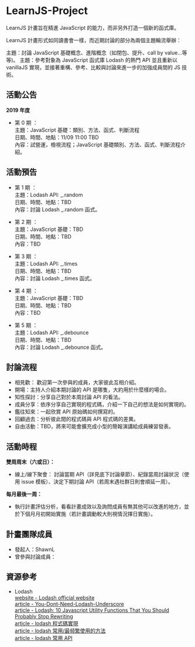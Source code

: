 # LearnJS-Project

LearnJS 計畫旨在精進 JavaScript 的能力，而非另外打造一個新的函式庫。

LearnJS 計畫形式如同讀書會一樣，而近期討論的部分為兩個主題輪流舉辦：

主題：討論 JavaScript 基礎概念、進階概念（如閉包、提升、call by value...等等)。
主題：參考對象為 JavaScript 函式庫 Lodash 的熱門 API 並且重新以 vanillaJS 實現，並接著重構、參考、比較與討論來進一步的加強成員間的 JS 技術。

## 活動公告

**2019 年度** <br>
- 第 0 期 ：<br>
  主題：JavaScript 基礎：類別、方法、函式、判斷流程 <br>
  日期、時間、地點：11/09 11:00 TBD <br>
  內容：試營運，檢視流程；JavaScript 基礎類別、方法、函式、判斷流程介紹。 <br>
 
 ## 活動預告

- 第 1 期 ：<br>
  主題：Lodash API: \_.random <br>
  日期、時間、地點：TBD <br>
  內容：討論 Lodash \_.random 函式。 <br>
  
- 第 2 期 ：<br>
  主題：JavaScript 基礎：TBD <br>
  日期、時間、地點：TBD <br>
  內容：TBD <br>
  
- 第 3 期 ：<br>
  主題：Lodash API: \_.times <br>
  日期、時間、地點：TBD <br>
  內容：討論 Lodash \_.times 函式。 <br>
  
- 第 4 期 ：<br>
  主題：JavaScript 基礎：TBD <br>
  日期、時間、地點：TBD <br>
  內容：TBD <br>

- 第 5 期 ：<br>
  主題：Lodash API: \_.debounce <br>
  日期、時間、地點：TBD <br>
  內容：討論 Lodash \_.debounce 函式。 <br>

## 討論流程

- 相見歡： 歡迎第一次參與的成員，大家彼此互相介紹。
- 開場：主持人介紹本期討論的 API 是哪隻，大約用於什麼樣的場合。
- 知性探討：分享自己對於本周討論 API 的看法。
- 成員分享：依序分享自己實現的程式碼，介紹一下自己的想法是如何實現的。
- 鑑往知來：一起欣賞 API 原始碼如何撰寫的。
- 回顧過去：分析彼此間的程式碼與 API 程式碼的差異。
- 自由活動：TBD，將來可能會擴充成小型的簡報演講給成員練習發表。

## 活動時程 

**雙周周末（六或日）：**
- 線上/線下聚會： 討論當期 API（詳見底下討論章節）、紀錄當周討論狀況（使用 issue 模板）、決定下期討論 API（若周末遇社群日則會順延一周）。

**每月最後一周：**
- 執行計畫評估分析，看看計畫成效以及詢問成員有無其他可以改進的地方，並於下個月月初開始實施（若計畫調動較大則視情況擇日實施）。


## 計畫團隊成員

- 發起人：ShawnL
- 曾參與討論成員：


## 資源參考

- Lodash<br>
  [website - Lodash official website](https://lodash.com/docs/4.17.15)<br>
  [article - You-Dont-Need-Lodash-Underscore](https://github.com/you-dont-need/You-Dont-Need-Lodash-Underscore)<br>
  [article - Lodash: 10 Javascript Utility Functions That You Should Probably Stop Rewriting](https://colintoh.com/blog/lodash-10-javascript-utility-functions-stop-rewriting)<br>
  [article - lodash 程式碼實現](https://siddharam.com.tw/post/20190423/)<br>
  [article - lodash 常用/最频繁使用的方法](https://blog.csdn.net/Embrace924/article/details/80757854)<br>
  [article - lodash 常用 API](https://blog.poetries.top/2018/12/06/lodash-api/)<br>

